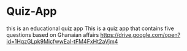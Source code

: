 # Quiz-App
this is an educational quiz app
This is a quiz app that contains five questions based on Ghanaian affairs
https://drive.google.com/open?id=1HqzGLpk9MicfwwEal-tFM4FxHt2aVjm4
